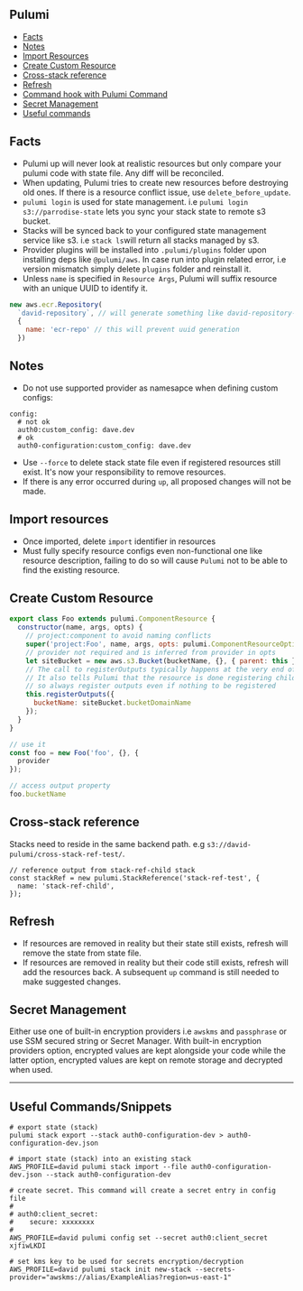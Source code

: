 ## Pulumi

- [Facts](#facts)
- [Notes](#notes)
- [Import Resources](#import-resources)
- [Create Custom Resource](#create-custom-resource)
- [Cross-stack reference](#cross-stack-reference)
- [Refresh](#refresh)
- [Command hook with Pulumi Command](https://github.com/pulumi/pulumi-command)
- [Secret Management](#serect-management)
- [Useful commands](#useful-commands)

## Facts

- Pulumi up will never look at realistic resources but only compare your pulumi code with state file. Any diff will be reconciled.
- When updating, Pulumi tries to create new resources before destroying old ones. If there is a resource conflict issue, use `delete_before_update`.
- `pulumi login` is used for state management. i.e `pulumi login s3://parrodise-state` lets you sync your stack state to remote s3 bucket.
- Stacks will be synced back to your configured state management service like s3. i.e `stack ls`will return all stacks managed by s3.
- Provider plugins will be installed into `.pulumi/plugins` folder upon installing deps like `@pulumi/aws`. In case run into plugin related error, i.e version mismatch simply delete `plugins` folder and reinstall it.
- Unless `name` is specified in `Resource Args`, Pulumi will suffix resource with an unique UUID to identify it.
```js
new aws.ecr.Repository(
  `david-repository`, // will generate something like david-repository-e0cdd77
  {
    name: 'ecr-repo' // this will prevent uuid generation
  })
```

## Notes

- Do not use supported provider as namesapce when defining custom configs:
```
config:
  # not ok
  auth0:custom_config: dave.dev
  # ok
  auth0-configuration:custom_config: dave.dev
```
- Use `--force` to delete stack state file even if registered resources still exist. It's now your responsibility to remove resources.
- If there is any error occurred during `up`, all proposed changes will not be made.


## Import resources

- Once imported, delete `import` identifier in resources
- Must fully specify resource configs even non-functional one like resource description, failing to do so will cause `Pulumi` not to be able to find the existing resource.

## Create Custom Resource

```js
export class Foo extends pulumi.ComponentResource {
  constructor(name, args, opts) {
    // project:component to avoid naming conflicts
    super('project:Foo', name, args, opts: pulumi.ComponentResourceOptions);
    // provider not required and is inferred from provider in opts
    let siteBucket = new aws.s3.Bucket(bucketName, {}, { parent: this });
    // The call to registerOutputs typically happens at the very end of the component resource’s constructor.
    // It also tells Pulumi that the resource is done registering children resources and should be considered fully constructed
    // so always register outputs even if nothing to be registered
    this.registerOutputs({
      bucketName: siteBucket.bucketDomainName
    });
  }
}

// use it
const foo = new Foo('foo', {}, {
  provider
});

// access output property
foo.bucketName
```

## Cross-stack reference

Stacks need to reside in the same backend path. e.g `s3://david-pulumi/cross-stack-ref-test/`.

```
// reference output from stack-ref-child stack
const stackRef = new pulumi.StackReference('stack-ref-test', {
  name: 'stack-ref-child',
});
```

## Refresh

- If resources are removed in reality but their state still exists, refresh will remove the state from state file.
- If resources are removed in reality but their code still exists, refresh will add the resources back. A subsequent `up` command is still needed to make suggested changes.

## Secret Management

Either use one of built-in encryption providers i.e `awskms` and `passphrase` or use SSM secured string or Secret Manager. With built-in encryption providers option, encrypted values are kept alongside your code while the latter option, encrypted values are kept on remote storage and decrypted when used.

---

## Useful Commands/Snippets

```shell
# export state (stack)
pulumi stack export --stack auth0-configuration-dev > auth0-configuration-dev.json

# import state (stack) into an existing stack
AWS_PROFILE=david pulumi stack import --file auth0-configuration-dev.json --stack auth0-configuration-dev

# create secret. This command will create a secret entry in config file
#
# auth0:client_secret:
#    secure: xxxxxxxx
#
AWS_PROFILE=david pulumi config set --secret auth0:client_secret xjfiwLKDI

# set kms key to be used for secrets encryption/decryption
AWS_PROFILE=david pulumi stack init new-stack --secrets-provider="awskms://alias/ExampleAlias?region=us-east-1"
```
